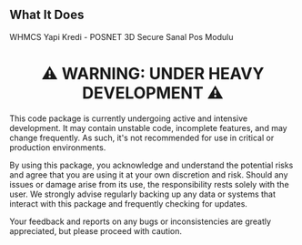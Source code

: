 ## What It Does
WHMCS Yapi Kredi - POSNET 3D Secure Sanal Pos Modulu

<div style="text-align: center;">

# ⚠️ WARNING: UNDER HEAVY DEVELOPMENT ⚠️

</div>

This code package is currently undergoing active and intensive development. It may contain unstable code, incomplete features, and may change frequently. As such, it's not recommended for use in critical or production environments.

By using this package, you acknowledge and understand the potential risks and agree that you are using it at your own discretion and risk. Should any issues or damage arise from its use, the responsibility rests solely with the user. We strongly advise regularly backing up any data or systems that interact with this package and frequently checking for updates.

Your feedback and reports on any bugs or inconsistencies are greatly appreciated, but please proceed with caution.
